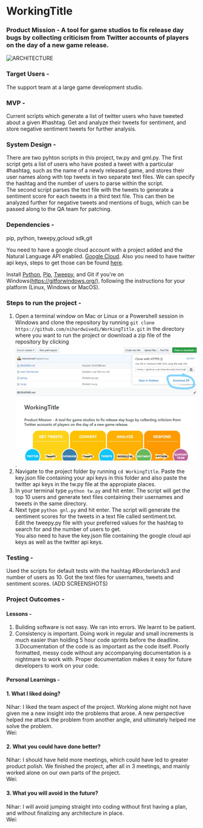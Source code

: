 # WorkingTitle
### Product Mission - A tool for game studios to fix release day bugs by collecting criticism from Twitter accounts of players on the day of a new game release. <br/>

![ARCHITECTURE](https://drive.google.com/uc?export=view&id=1w5MyFNhYvziyGwpdxZAr38DhqtP4EL3s)

### Target Users - <br/>
The support team at a large game development studio. <br/>

### MVP - <br/>
Current scripts which generate a list of twitter users who have tweeted about a given #hashtag. Get and analyze their tweets for sentiment, and store negative sentiment tweets for further analysis. <br/>

### System Design - <br/>
There are two pyhton scripts in this project, tw.py and gml.py. The first script gets a list of users who have posted a tweet with a particular #hashtag, such as the name of a newly released game, and stores their user names along with top tweets in two separate text files. We can specify the hashtag and the number of users to parse within the script.<br/>The second script parses the text file with the tweets to generate a sentiment score for each tweets in a third text file. This can then be analyzed further for negative tweets and mentions of bugs, which can be passed along to the QA team for patching.<br/>

### Dependencies - <br/>

pip, python, tweepy,gcloud sdk,git <br/>

You need to have a google cloud account with a project added and the Natural Language API enabled. [Google Cloud](https://cloud.google.com/natural-language/docs/quickstarts). Also you need to have twitter api keys, steps to get those can be found [here](https://tweepy.readthedocs.io/en/latest/auth_tutorial.html#auth-tutorial).<br/>

Install [Python](www.python.org), [Pip](https://pypi.org/project/pip/), [Tweepy](https://www.tweepy.org/), and Git if you're on Windows(https://gitforwindows.org/), following the instructions for your platform (Linux, Windows or MacOS).

### Steps to run the project - <br/>
1. Open a terminal window on Mac or Linux or a Powershell session in Windows and clone the repository by running ```git clone https://github.com/nihardwivedi/WorkingTitle.git``` in the directory where you want to run the project or download a zip file of the repository by clicking ![here](https://github.com/nihardwivedi/WorkingTitle/blob/master/Screenshot%20(2)_LI.jpg).<br/>
2. Navigate to the project folder by running ```cd WorkingTitle```. Paste the key.json file containing your api keys in this folder and also paste the twitter api keys in the tw.py file at the appropiate places.
3. In your terminal type ```python tw.py``` and hit enter. The script will get the top 10 users and generate text files containing their usernames and tweets in the same directory.<br/>
4. Next type ```python gnl.py``` and hit enter. The script will generate the sentiment scores for the tweets in a text file called sentiment.txt.<br/>
Edit the tweepy.py file with your preferred values for the hashtag to search for and the number of users to get.<br/>
You also need to have the key.json file containing the google cloud api keys as well as the twitter api keys.

### Testing - <br/>
Used the scripts for default tests with the hashtag #Borderlands3 and number of users as 10. Got the text files for usernames, tweets and sentiment scores. (ADD SCREENSHOTS)<br/>

### Project Outcomes - <br/>
#### Lessons - <br/>
1. Building software is not easy. We ran into errors. We learnt to be patient.<br/>
2. Consistency is important. Doing work in regular and small increments is much easier than holding 5 hour code sprints before the deadline.<br/>
3.Documentation of the code is as important as the code itself. Poorly formatted, messy code without any accompanying documentation is a nightmare to work with. Proper documentation makes it easy for future developers to work on your code.<br/>

#### Personal Learnings - <br/>
#### 1. What I liked doing?<br/>
Nihar: I liked the team aspect of the project. Working alone might not have given me a new insight into the problems that arose. A new perspective helped me attack the problem from another angle, and ultimately helped me solve the problem.<br/>
Wei:<br/>

#### 2. What you could have done better?
Nihar: I should have held more meetings, which could have led to greater product polish. We finished the project, after all in 3 meetings, and mainly worked alone on our own parts of the project.<br/>
Wei:<br/>

#### 3. What you will avoid in the future?
Nihar: I will avoid jumping straight into coding without first having a plan, and without finalizing any architecture in place.<br/>
Wei:<br/>
